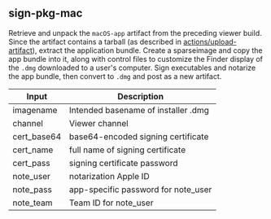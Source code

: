 ## sign-pkg-mac

Retrieve and unpack the `macOS-app` artifact from the preceding viewer build. Since the artifact contains a tarball (as described in [actions/upload-artifact](https://github.com/actions/upload-artifact/tree/main#maintaining-file-permissions-and-case-sensitive-files)), extract the application bundle. Create a sparseimage and copy the app bundle into it, along with control files to customize the Finder display of the `.dmg` downloaded to a user's computer. Sign executables and notarize the app bundle, then convert to `.dmg` and post as a new artifact.

| Input | Description |
| ----- | ----------- |
| imagename | Intended basename of installer .dmg |
| channel | Viewer channel |
| cert_base64 | base64-encoded signing certificate |
| cert_name | full name of signing certificate |
| cert_pass | signing certificate password |
| note_user | notarization Apple ID |
| note_pass | app-specific password for note_user |
| note_team | Team ID for note_user |
